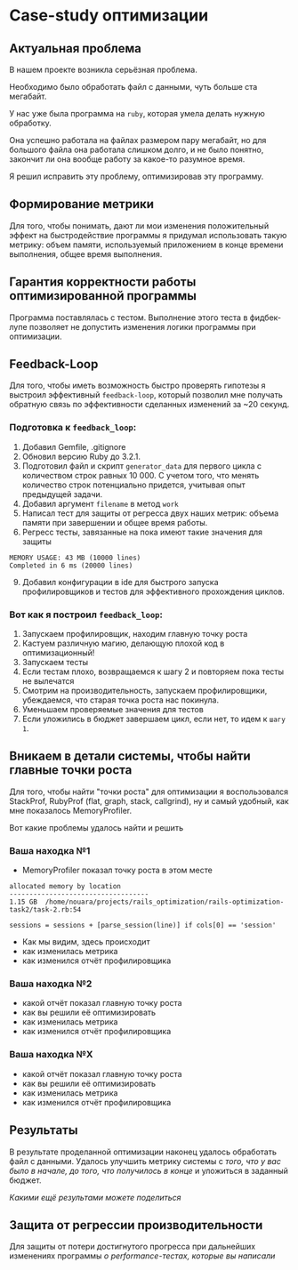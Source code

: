 # Case-study оптимизации

## Актуальная проблема
В нашем проекте возникла серьёзная проблема.

Необходимо было обработать файл с данными, чуть больше ста мегабайт.

У нас уже была программа на `ruby`, которая умела делать нужную обработку.

Она успешно работала на файлах размером пару мегабайт, но для большого файла она работала слишком долго, и не было понятно, закончит ли она вообще работу за какое-то разумное время.

Я решил исправить эту проблему, оптимизировав эту программу.

## Формирование метрики
Для того, чтобы понимать, дают ли мои изменения положительный эффект на быстродействие программы я придумал использовать такую метрику: объем памяти, используемый приложением в конце времени выполнения, общее время выполнения.

## Гарантия корректности работы оптимизированной программы
Программа поставлялась с тестом. Выполнение этого теста в фидбек-лупе позволяет не допустить изменения логики программы при оптимизации.

## Feedback-Loop
Для того, чтобы иметь возможность быстро проверять гипотезы я выстроил эффективный `feedback-loop`, который позволил мне получать обратную связь по эффективности сделанных изменений за ~20 секунд.

### Подготовка к `feedback_loop`: 
1. Добавил Gemfile, .gitignore
2. Обновил версию Ruby до 3.2.1.
3. Подготовил файл и скрипт `generator_data` для первого цикла с количеством строк равных 10 000. С учетом того, что менять количество строк потенциально придется, учитывая опыт предыдущей задачи.
4. Добавил аргумент `filename` в метод `work`
5. Написал тест для защиты от регресса двух наших метрик: объема памяти при завершении и общее время работы.
6. Регресс тесты, завязанные на пока имеют такие значения для защиты

```
MEMORY USAGE: 43 MB (10000 lines)
Completed in 6 ms (20000 lines)
```   
9. Добавил конфигурации в ide для быстрого запуска профилировщиков и тестов для эффективного прохождения циклов.

### Вот как я построил `feedback_loop`:
1. Запускаем профилировщик, находим главную точку роста
2. Кастуем различную магию, делающую плохой код в оптимизационный!
3. Запускаем тесты
4. Если тестам плохо, возвращаемся к шагу 2 и повторяем пока тесты не вылечатся
5. Смотрим на производительность, запускаем профилировщики, убеждаемся, что старая точка роста нас покинула.
6. Уменьшаем проверяемые значения для тестов
7. Если уложились в бюджет завершаем цикл, если нет, то идем к `шагу 1`.

## Вникаем в детали системы, чтобы найти главные точки роста
Для того, чтобы найти "точки роста" для оптимизации я воспользовался StackProf, RubyProf (flat, graph, stack, callgrind), ну и самый удобный, как мне показалось MemoryProfiler.
    
Вот какие проблемы удалось найти и решить

### Ваша находка №1
- MemoryProfiler показал точку роста в этом месте 
```
allocated memory by location
-----------------------------------
1.15 GB  /home/nouara/projects/rails_optimization/rails-optimization-task2/task-2.rb:54
    
sessions = sessions + [parse_session(line)] if cols[0] == 'session'
```
- Как мы видим, здесь происходит
- как изменилась метрика
- как изменился отчёт профилировщика

### Ваша находка №2
- какой отчёт показал главную точку роста
- как вы решили её оптимизировать
- как изменилась метрика
- как изменился отчёт профилировщика

### Ваша находка №X
- какой отчёт показал главную точку роста
- как вы решили её оптимизировать
- как изменилась метрика
- как изменился отчёт профилировщика

## Результаты
В результате проделанной оптимизации наконец удалось обработать файл с данными.
Удалось улучшить метрику системы с *того, что у вас было в начале, до того, что получилось в конце* и уложиться в заданный бюджет.

*Какими ещё результами можете поделиться*

## Защита от регрессии производительности
Для защиты от потери достигнутого прогресса при дальнейших изменениях программы *о performance-тестах, которые вы написали*
